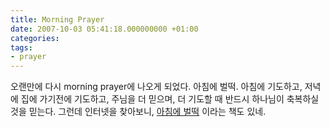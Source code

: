 ```yaml
---
title: Morning Prayer
date: 2007-10-03 05:41:18.000000000 +01:00
categories:
tags:
- prayer
---
```

<p>오랜만에 다시 morning prayer에 나오게 되었다. 아침에 벌떡. 아침에 기도하고, 저녁에 집에 가기전에 기도하고, 주님을 더 믿으며, 더 기도할 때 반드시 하나님이 축복하실 것을 믿는다. 그런데 인터넷을 찾아보니, <a href="http://www.aladdin.co.kr/shop/wproduct.aspx?ISBN=8959244058&amp;ttbkey=ttbnetblade2156001&amp;copyPaper=1" title="아침에 벌떡">아침에 벌떡</a> 이라는 책도 있네.</p>
